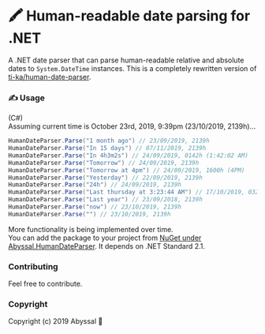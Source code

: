 # 🖍 Human-readable date parsing for .NET
A .NET date parser that can parse human-readable relative and absolute dates to `System.DateTime` instances. This is a completely rewritten version of [ti-ka/human-date-parser](https://github.com/ti-ka/human-date-parser).

### ✍ Usage
(C#)  
Assuming current time is October 23rd, 2019, 9:39pm (23/10/2019, 2139h)...
```csharp
HumanDateParser.Parse("1 month ago") // 23/09/2019, 2139h
HumanDateParser.Parse("In 15 days") // 07/11/2019, 2139h
HumanDateParser.Parse("In 4h3m2s") // 24/09/2019, 0142h (1:42:02 AM)
HumanDateParser.Parse("Tomorrow") // 24/09/2019, 2139h
HumanDateParser.Parse("Tomorrow at 4pm") // 24/09/2019, 1600h (4PM)
HumanDateParser.Parse("Yesterday") // 22/09/2019, 2139h
HumanDateParser.Parse("24h") // 24/09/2019, 2139h
HumanDateParser.Parse("Last thursday at 3:23:44 AM") // 17/10/2019, 0323h (03:23:44 AM)
HumanDateParser.Parse("Last year") // 23/09/2018, 2139h
HumanDateParser.Parse("now") // 23/10/2019, 2139h
HumanDateParser.Parse("") // 23/10/2019, 2139h
```
More functionality is being implemented over time.  
You can add the package to your project from [NuGet under Abyssal.HumanDateParser](https://www.nuget.org/packages/Abyssal.HumanDateParser). It depends on .NET Standard 2.1.

### Contributing
Feel free to contribute.

### Copyright
Copyright (c) 2019 Abyssal 💛
